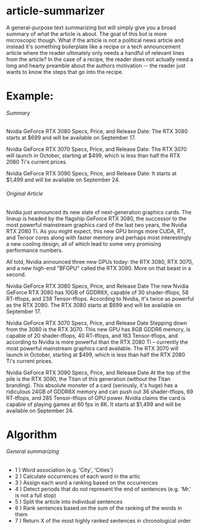 # article-summarizer
A general-purpose text summarizing bot will simply give you a broad summary of what the article is about. The goal of this bot is more microscopic though. What if the article is not a political news article and instead it's something boilerplate like a recipe or a tech announcement article where the reader ultimately only needs a handful of relevant lines from the article? In the case of a recipe, the reader does not actually need a long and hearty preamble about the authors motivation -- the reader just wants to know the steps that go into the recipe.

# Example: 

###### Summary

Nvidia GeForce RTX 3080 Specs, Price, and Release Date:
The RTX 3080 starts at $699 and will be available on September 17.

Nvidia GeForce RTX 3070 Specs, Price, and Release Date:
The RTX 3070 will launch in October, starting at $499, which is less than half the RTX 2080 Ti's current prices.

Nvidia GeForce RTX 3090 Specs, Price, and Release Date:
It starts at $1,499 and will be available on September 24.

###### Original Article

Nvidia just announced its new slate of next-generation graphics cards. The lineup is headed by the flagship GeForce RTX 3080, the successor to the most powerful mainstream graphics card of the last two years, the Nvidia RTX 2080 Ti. As you might expect, this new GPU brings more CUDA, RT, and Tensor cores along with faster memory and perhaps most interestingly a new cooling design, all of which lead to some very promising performance numbers.

All told, Nvidia announced three new GPUs today: the RTX 3080, RTX 3070, and a new high-end "BFGPU" called the RTX 3090. More on that beast in a second.

Nvidia GeForce RTX 3080 Specs, Price, and Release Date
The new Nvidia GeForce RTX 3080 has 10GB of GDDR6X, capable of 30 shader-tflops, 58 RT-tflops, and 238 Tensor-tflops. According to Nvidia, it's twice as powerful as the RTX 2080. The RTX 3080 starts at $699 and will be available on September 17.

Nvidia GeForce RTX 3070 Specs, Price, and Release Date
Stepping down from the 3080 is the RTX 3070. This new GPU has 8GB GDDR6 memory, is capable of 20 shader-tflops, 40 RT-tflops, and 163 Tensor-tflops, and according to Nvidia is more powerful than the RTX 2080 Ti – currently the most powerful mainstream graphics card available. The RTX 3070 will launch in October, starting at $499, which is less than half the RTX 2080 Ti's current prices.

Nvidia GeForce RTX 3090 Specs, Price, and Release Date
At the top of the pile is the RTX 3090, the Titan of this generation (without the Titan branding). This absolute monster of a card (seriously, it's huge) has a ridiculous 24GB of GDDR6X memory and can push out 36 shader-tflops, 69 RT-tflops, and 285 Tensor-tflops of GPU power. Nvidia claims the card is capable of playing games at 60 fps in 8K. It starts at $1,499 and will be available on September 24.


# Algorithm
###### General summarizing
* 1 ) Word association (e.g. 'City', 'Cities')
* 2 ) Calculate occurrences of each word in the artic
* 3 ) Assign each word a ranking based on the occurrences
* 4 ) Detect periods that do not represent the end of sentences (e.g. 'Mr.' is not a full stop)
* 5 ) Split the article into individual sentences
* 6 ) Rank sentences based on the sum of the ranking of the words in them
* 7 ) Return X of the most highly ranked sentences in chronological order
